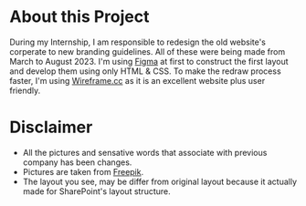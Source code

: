 # About this Project
During my Internship, I am responsible to redesign the old website's corperate to new branding guidelines.
All of these were being made from March to August 2023.
I'm using [Figma](https://figma.com/) at first to construct the first layout and develop them using only HTML & CSS.
To make the redraw process faster, I'm using [Wireframe.cc](https://www.wireframe.cc/) as it is an excellent website plus user friendly.

# Disclaimer
- All the pictures and sensative words that associate with previous company has been changes.
- Pictures are taken from [Freepik](https://www.freepik.com/).
- The layout you see, may be differ from original layout because it actually made for SharePoint's layout structure.

<!--- 
# Website Output 
You can click on below link to see the output of the website
## Our Company
- [About Us](https://www.freepik.com/)
- [Strategy and Value Chain](https://www.freepik.com/)
- [Management Team](https://www.freepik.com/)
- [Purpose and Values](https://www.freepik.com/)

## Human Resource
- [About Us](https://www.freepik.com/)
- [Contact Us](https://www.freepik.com/)

## Legal
- [What We Do](https://www.freepik.com/)

### Legal Sub Page
- [Contract Management](https://www.freepik.com/)
- [Compliance Management](https://www.freepik.com/)
- [Environmental Social](https://www.freepik.com/)

## Information Technology
- [Contact Us](https://www.freepik.com/)
- [What We Do](https://www.freepik.com/)
- [Information Technology](https://www.freepik.com/)

-->

